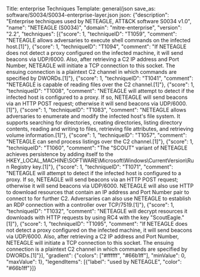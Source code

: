 Title: enterprise Techniques
Template: general/json
save_as: software/S0034/S0034-enterprise-layer.json
json: {"description": "Enterprise techniques used by NETEAGLE, ATT&CK software S0034 v1.0", "name": "NETEAGLE (S0034)", "domain": "mitre-enterprise", "version": "2.2", "techniques": [{"score": 1, "techniqueID": "T1059", "comment": "NETEAGLE allows adversaries to execute shell commands on the infected host.[1]"}, {"score": 1, "techniqueID": "T1094", "comment": "If NETEAGLE does not detect a proxy configured on the infected machine, it will send beacons via UDP/6000. Also, after retrieving a C2 IP address and Port Number, NETEAGLE will initiate a TCP connection to this socket. The ensuing connection is a plaintext C2 channel in which commands are specified by DWORDs.[1]"}, {"score": 1, "techniqueID": "T1041", "comment": "NETEAGLE is capable of reading files over the C2 channel.[1]"}, {"score": 1, "techniqueID": "T1008", "comment": "NETEAGLE will attempt to detect if the infected host is configured to a proxy. If so, NETEAGLE will send beacons via an HTTP POST request; otherwise it will send beacons via UDP/6000.[1]"}, {"score": 1, "techniqueID": "T1083", "comment": "NETEAGLE allows adversaries to enumerate and modify the infected host's file system. It supports searching for directories, creating directories, listing directory contents, reading and writing to files, retrieving file attributes, and retrieving volume information.[1]"}, {"score": 1, "techniqueID": "T1057", "comment": "NETEAGLE can send process listings over the C2 channel.[1]"}, {"score": 1, "techniqueID": "T1060", "comment": "The \"SCOUT\" variant of NETEAGLE achieves persistence by adding itself to the HKEY_LOCAL_MACHINE\\SOFTWARE\\Microsoft\\Windows\\CurrentVersion\\Run Registry key.[1]"}, {"score": 1, "techniqueID": "T1071", "comment": "NETEAGLE will attempt to detect if the infected host is configured to a proxy. If so, NETEAGLE will send beacons via an HTTP POST request; otherwise it will send beacons via UDP/6000. NETEAGLE will also use HTTP to download resources that contain an IP address and Port Number pair to connect to for further C2. Adversaries can also use NETEAGLE to establish an RDP connection with a controller over TCP/7519.[1]"}, {"score": 1, "techniqueID": "T1032", "comment": "NETEAGLE will decrypt resources it downloads with HTTP requests by using RC4 with the key \"ScoutEagle.\"[1]"}, {"score": 1, "techniqueID": "T1095", "comment": "If NETEAGLE does not detect a proxy configured on the infected machine, it will send beacons via UDP/6000. Also, after retrieving a C2 IP address and Port Number, NETEAGLE will initiate a TCP connection to this socket. The ensuing connection is a plaintext C2 channel in which commands are specified by DWORDs.[1]"}], "gradient": {"colors": ["#ffffff", "#66b1ff"], "minValue": 0, "maxValue": 1}, "legendItems": [{"label": "used by NETEAGLE", "color": "#66b1ff"}]}